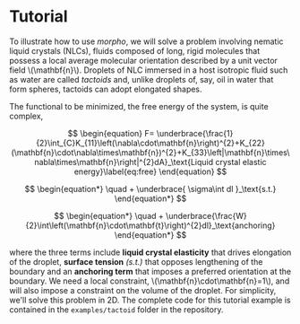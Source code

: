 # Tutorial

To illustrate how to use *morpho*, we will solve a problem involving
nematic liquid crystals (NLCs), fluids composed of long, rigid molecules
that possess a local average molecular orientation described by a unit
vector field \\(\mathbf{n}\\). Droplets of NLC immersed in a host
isotropic fluid such as water are called *tactoids* and, unlike droplets
of, say, oil in water that form spheres, tactoids can adopt elongated
shapes.

The functional to be minimized, the free energy of the system, is quite
complex,

$$
\begin{equation}
F= \underbrace{\frac{1}{2}\int_{C}K_{11}\left(\nabla\cdot\mathbf{n}\right)^{2}+K_{22}(\mathbf{n}\cdot\nabla\times\mathbf{n})^{2}+K_{33}\left|\mathbf{n}\times\nabla\times\mathbf{n}\right|^{2}dA}_\text{Liquid crystal elastic energy}\label{eq:free}
\end{equation}
$$

$$
\begin{equation*}
\quad + \underbrace{ \sigma\int dl }_\text{s.t.}
\end{equation*}
$$

$$
\begin{equation*}
\quad + \underbrace{\frac{W}{2}\int\left(\mathbf{n}\cdot\mathbf{t}\right)^{2}dl}_\text{anchoring}
\end{equation*}
$$

where the three terms include **liquid crystal elasticity** that drives elongation of the droplet, **surface
tension** *(s.t.)* that opposes lengthening of the boundary and an
**anchoring term** that imposes a preferred orientation at the boundary.
We need a local constraint, \\(\mathbf{n}\cdot\mathbf{n}=1\\), and will also
impose a constraint on the volume of the droplet. For simplicity, we'll
solve this problem in 2D. The complete code for this tutorial example is
contained in the `examples/tactoid` folder in the repository.
